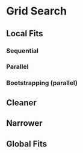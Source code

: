 # Grid Search


## Local Fits

### Sequential

### Parallel

### Bootstrapping (parallel)



## Cleaner


## Narrower


## Global Fits

